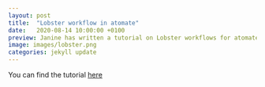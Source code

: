 ```yaml
---
layout: post
title:  "Lobster workflow in atomate"
date:   2020-08-14 10:00:00 +0100
preview: Janine has written a tutorial on Lobster workflows for atomate..
image: images/lobster.png
categories: jekyll update
---
```

You can find the tutorial [here](../../../../../sites/Tutorial_LobsterAtomate.html)
















